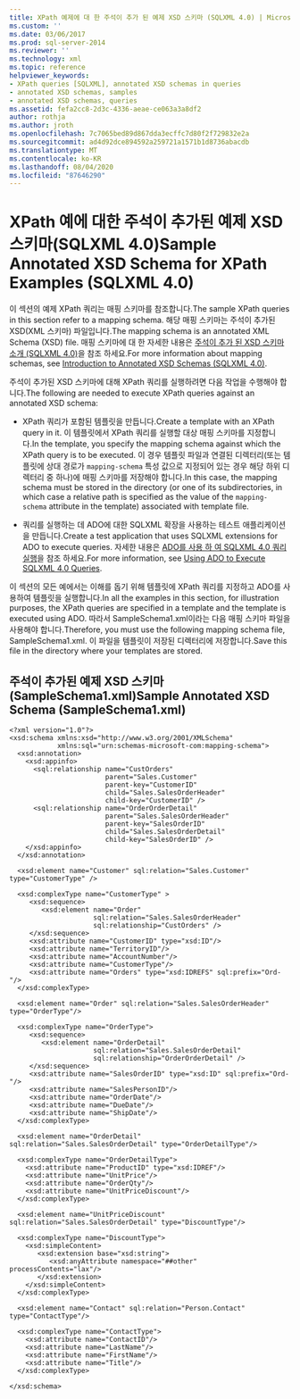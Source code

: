 ```yaml
---
title: XPath 예제에 대 한 주석이 추가 된 예제 XSD 스키마 (SQLXML 4.0) | Microsoft Docs
ms.custom: ''
ms.date: 03/06/2017
ms.prod: sql-server-2014
ms.reviewer: ''
ms.technology: xml
ms.topic: reference
helpviewer_keywords:
- XPath queries [SQLXML], annotated XSD schemas in queries
- annotated XSD schemas, samples
- annotated XSD schemas, queries
ms.assetid: fefa2cc8-2d3c-4336-aeae-ce063a3a8df2
author: rothja
ms.author: jroth
ms.openlocfilehash: 7c7065bed89d867dda3ecffc7d80f2f729832e2a
ms.sourcegitcommit: ad4d92dce894592a259721a1571b1d8736abacdb
ms.translationtype: MT
ms.contentlocale: ko-KR
ms.lasthandoff: 08/04/2020
ms.locfileid: "87646290"
---
```

# <a name="sample-annotated-xsd-schema-for-xpath-examples-sqlxml-40"></a><span data-ttu-id="c6af4-102">XPath 예에 대한 주석이 추가된 예제 XSD 스키마(SQLXML 4.0)</span><span class="sxs-lookup"><span data-stu-id="c6af4-102">Sample Annotated XSD Schema for XPath Examples (SQLXML 4.0)</span></span>
  <span data-ttu-id="c6af4-103">이 섹션의 예제 XPath 쿼리는 매핑 스키마를 참조합니다.</span><span class="sxs-lookup"><span data-stu-id="c6af4-103">The sample XPath queries in this section refer to a mapping schema.</span></span> <span data-ttu-id="c6af4-104">해당 매핑 스키마는 주석이 추가된 XSD(XML 스키마) 파일입니다.</span><span class="sxs-lookup"><span data-stu-id="c6af4-104">The mapping schema is an annotated XML Schema (XSD) file.</span></span> <span data-ttu-id="c6af4-105">매핑 스키마에 대 한 자세한 내용은 [주석이 추가 된 XSD 스키마 소개 &#40;SQLXML 4.0&#41;](../../sqlxml/annotated-xsd-schemas/introduction-to-annotated-xsd-schemas-sqlxml-4-0.md)을 참조 하세요.</span><span class="sxs-lookup"><span data-stu-id="c6af4-105">For more information about mapping schemas, see [Introduction to Annotated XSD Schemas &#40;SQLXML 4.0&#41;](../../sqlxml/annotated-xsd-schemas/introduction-to-annotated-xsd-schemas-sqlxml-4-0.md).</span></span>  
  
 <span data-ttu-id="c6af4-106">주석이 추가된 XSD 스키마에 대해 XPath 쿼리를 실행하려면 다음 작업을 수행해야 합니다.</span><span class="sxs-lookup"><span data-stu-id="c6af4-106">The following are needed to execute XPath queries against an annotated XSD schema:</span></span>  
  
-   <span data-ttu-id="c6af4-107">XPath 쿼리가 포함된 템플릿을 만듭니다.</span><span class="sxs-lookup"><span data-stu-id="c6af4-107">Create a template with an XPath query in it.</span></span> <span data-ttu-id="c6af4-108">이 템플릿에서 XPath 쿼리를 실행할 대상 매핑 스키마를 지정합니다.</span><span class="sxs-lookup"><span data-stu-id="c6af4-108">In the template, you specify the mapping schema against which the XPath query is to be executed.</span></span> <span data-ttu-id="c6af4-109">이 경우 템플릿 파일과 연결된 디렉터리(또는 템플릿에 상대 경로가 `mapping-schema` 특성 값으로 지정되어 있는 경우 해당 하위 디렉터리 중 하나)에 매핑 스키마를 저장해야 합니다.</span><span class="sxs-lookup"><span data-stu-id="c6af4-109">In this case, the mapping schema must be stored in the directory (or one of its subdirectories, in which case a relative path is specified as the value of the `mapping-schema` attribute in the template) associated with template file.</span></span>  
  
-   <span data-ttu-id="c6af4-110">쿼리를 실행하는 데 ADO에 대한 SQLXML 확장을 사용하는 테스트 애플리케이션을 만듭니다.</span><span class="sxs-lookup"><span data-stu-id="c6af4-110">Create a test application that uses SQLXML extensions for ADO to execute queries.</span></span> <span data-ttu-id="c6af4-111">자세한 내용은 [ADO를 사용 하 여 SQLXML 4.0 쿼리 실행](../../sqlxml/using-ado-to-execute-sqlxml-4-0-queries.md)을 참조 하세요.</span><span class="sxs-lookup"><span data-stu-id="c6af4-111">For more information, see [Using ADO to Execute SQLXML 4.0 Queries](../../sqlxml/using-ado-to-execute-sqlxml-4-0-queries.md).</span></span>  
  
 <span data-ttu-id="c6af4-112">이 섹션의 모든 예에서는 이해를 돕기 위해 템플릿에 XPath 쿼리를 지정하고 ADO를 사용하여 템플릿을 실행합니다.</span><span class="sxs-lookup"><span data-stu-id="c6af4-112">In all the examples in this section, for illustration purposes, the XPath queries are specified in a template and the template is executed using ADO.</span></span> <span data-ttu-id="c6af4-113">따라서 SampleSchema1.xml이라는 다음 매핑 스키마 파일을 사용해야 합니다.</span><span class="sxs-lookup"><span data-stu-id="c6af4-113">Therefore, you must use the following mapping schema file, SampleSchema1.xml.</span></span> <span data-ttu-id="c6af4-114">이 파일을 템플릿이 저장된 디렉터리에 저장합니다.</span><span class="sxs-lookup"><span data-stu-id="c6af4-114">Save this file in the directory where your templates are stored.</span></span>  
  
## <a name="sample-annotated-xsd-schema-sampleschema1xml"></a><span data-ttu-id="c6af4-115">주석이 추가된 예제 XSD 스키마(SampleSchema1.xml)</span><span class="sxs-lookup"><span data-stu-id="c6af4-115">Sample Annotated XSD Schema (SampleSchema1.xml)</span></span>  
  
```  
<?xml version="1.0"?>  
<xsd:schema xmlns:xsd="http://www.w3.org/2001/XMLSchema"  
            xmlns:sql="urn:schemas-microsoft-com:mapping-schema">  
  <xsd:annotation>  
    <xsd:appinfo>  
      <sql:relationship name="CustOrders"  
                        parent="Sales.Customer"  
                        parent-key="CustomerID"  
                        child="Sales.SalesOrderHeader"  
                        child-key="CustomerID" />  
      <sql:relationship name="OrderOrderDetail"  
                        parent="Sales.SalesOrderHeader"  
                        parent-key="SalesOrderID"  
                        child="Sales.SalesOrderDetail"  
                        child-key="SalesOrderID" />  
    </xsd:appinfo>  
  </xsd:annotation>  
  
  <xsd:element name="Customer" sql:relation="Sales.Customer" type="CustomerType" />  
  
  <xsd:complexType name="CustomerType" >  
     <xsd:sequence>  
        <xsd:element name="Order"   
                     sql:relation="Sales.SalesOrderHeader"  
                     sql:relationship="CustOrders" />  
     </xsd:sequence>  
     <xsd:attribute name="CustomerID" type="xsd:ID"/>  
     <xsd:attribute name="TerritoryID"/>  
     <xsd:attribute name="AccountNumber"/>  
     <xsd:attribute name="CustomerType"/>  
     <xsd:attribute name="Orders" type="xsd:IDREFS" sql:prefix="Ord-"/>  
  </xsd:complexType>  
  
  <xsd:element name="Order" sql:relation="Sales.SalesOrderHeader" type="OrderType"/>  
  
  <xsd:complexType name="OrderType">  
     <xsd:sequence>  
        <xsd:element name="OrderDetail"   
                     sql:relation="Sales.SalesOrderDetail"  
                     sql:relationship="OrderOrderDetail" />  
     </xsd:sequence>  
     <xsd:attribute name="SalesOrderID" type="xsd:ID" sql:prefix="Ord-"/>  
     <xsd:attribute name="SalesPersonID"/>  
     <xsd:attribute name="OrderDate"/>  
     <xsd:attribute name="DueDate"/>  
     <xsd:attribute name="ShipDate"/>  
  </xsd:complexType>  
  
  <xsd:element name="OrderDetail" sql:relation="Sales.SalesOrderDetail" type="OrderDetailType"/>  
  
  <xsd:complexType name="OrderDetailType">  
    <xsd:attribute name="ProductID" type="xsd:IDREF"/>  
    <xsd:attribute name="UnitPrice"/>  
    <xsd:attribute name="OrderQty"/>  
    <xsd:attribute name="UnitPriceDiscount"/>  
  </xsd:complexType>  
  
  <xsd:element name="UnitPriceDiscount" sql:relation="Sales.SalesOrderDetail" type="DiscountType"/>  
  
  <xsd:complexType name="DiscountType">  
    <xsd:simpleContent>  
       <xsd:extension base="xsd:string">  
          <xsd:anyAttribute namespace="##other" processContents="lax"/>  
       </xsd:extension>  
    </xsd:simpleContent>  
  </xsd:complexType>  
  
  <xsd:element name="Contact" sql:relation="Person.Contact" type="ContactType"/>  
  
  <xsd:complexType name="ContactType">  
    <xsd:attribute name="ContactID"/>  
    <xsd:attribute name="LastName"/>  
    <xsd:attribute name="FirstName"/>  
    <xsd:attribute name="Title"/>  
  </xsd:complexType>  
  
</xsd:schema>  
```  
  
  
